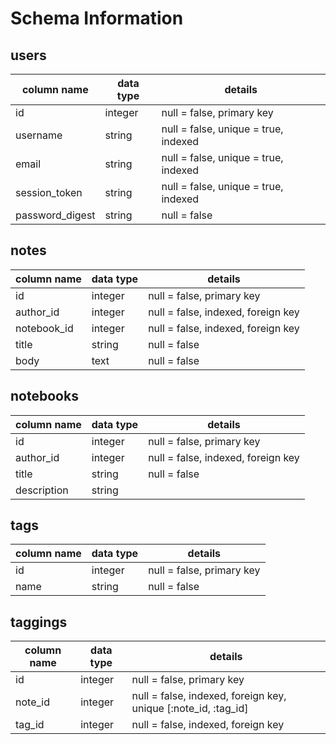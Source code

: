 # Schema Information #

## users ##

column name  |  data type  |  details
------------ | ----------- | ---------
id | integer | null = false, primary key
username | string | null = false, unique = true, indexed
email | string | null = false, unique = true, indexed
session_token | string | null = false, unique = true, indexed
password_digest | string | null = false

## notes ##

column name  |  data type  |  details
------------ | ----------- | ---------
id | integer | null = false, primary key
author_id | integer | null = false, indexed, foreign key
notebook_id | integer | null = false, indexed, foreign key
title | string | null = false
body | text | null = false

## notebooks ##

column name  |  data type  |  details
------------ | ----------- | ---------
id | integer | null = false, primary key
author_id | integer | null = false, indexed, foreign key
title | string | null = false
description | string |

## tags ##

column name  |  data type  |  details
------------ | ----------- | ---------
id | integer | null = false, primary key
name | string | null = false

## taggings ##

column name  |  data type  |  details
------------ | ----------- | ---------
id | integer | null = false, primary key
note_id | integer | null = false, indexed, foreign key, unique [:note_id, :tag_id]
tag_id | integer | null = false, indexed, foreign key
